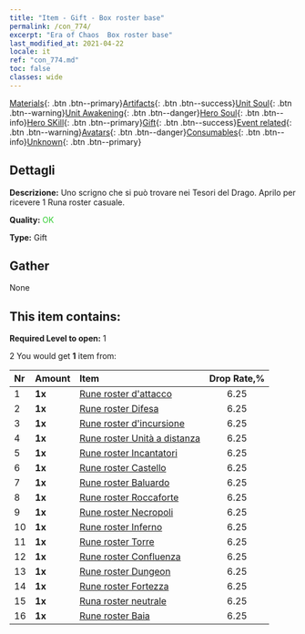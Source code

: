 ```yaml
---
title: "Item - Gift - Box roster base"
permalink: /con_774/
excerpt: "Era of Chaos  Box roster base"
last_modified_at: 2021-04-22
locale: it
ref: "con_774.md"
toc: false
classes: wide
---
```

 [Materials](/ItemsIT/){: .btn .btn--primary}[Artifacts](/ItemsIT/Artifacts/){: .btn .btn--success}[Unit Soul](/ItemsIT/UnitSoul/){: .btn .btn--warning}[Unit Awakening](/ItemsIT/UnitAwakening/){: .btn .btn--danger}[Hero Soul](/ItemsIT/HeroSoul/){: .btn .btn--info}[Hero SKill](/ItemsIT/HeroSkill/){: .btn .btn--primary}[Gift](/ItemsIT/Gift/){: .btn .btn--success}[Event related](/ItemsIT/Events/){: .btn .btn--warning}[Avatars](/ItemsIT/Avatars/){: .btn .btn--danger}[Consumables](/ItemsIT/Consumables/){: .btn .btn--info}[Unknown](/ItemsIT/Unknown/){: .btn .btn--primary}

## Dettagli
 **Descrizione:** Uno scrigno che si può trovare nei Tesori del Drago. Aprilo per ricevere 1 Runa roster casuale.

 **Quality:** <span style="color: #32CD32">OK</span>

 **Type:** Gift

## Gather

  None

## This item contains:

 **Required Level to open:** 1

 2 You would get **1** item  from:

  | Nr | Amount |     Item    | Drop Rate,% |
  |:---|:-------|:------------|:---------:|
  | 1 |  **1x** | [Rune roster d'attacco](/it/Items/con_734/) | 6.25 | 
  | 2 |  **1x** | [Rune roster Difesa](/it/Items/con_739/) | 6.25 | 
  | 3 |  **1x** | [Rune roster d'incursione](/it/Items/con_741/) | 6.25 | 
  | 4 |  **1x** | [Rune roster Unità a distanza](/it/Items/con_742/) | 6.25 | 
  | 5 |  **1x** | [Rune roster Incantatori](/it/Items/con_746/) | 6.25 | 
  | 6 |  **1x** | [Rune roster Castello](/it/Items/con_752/) | 6.25 | 
  | 7 |  **1x** | [Rune roster Baluardo](/it/Items/con_753/) | 6.25 | 
  | 8 |  **1x** | [Rune roster Roccaforte](/it/Items/con_754/) | 6.25 | 
  | 9 |  **1x** | [Rune roster Necropoli](/it/Items/con_755/) | 6.25 | 
  | 10 |  **1x** | [Rune roster Inferno](/it/Items/con_777/) | 6.25 | 
  | 11 |  **1x** | [Rune roster Torre](/it/Items/con_785/) | 6.25 | 
  | 12 |  **1x** | [Rune roster Confluenza](/it/Items/con_791/) | 6.25 | 
  | 13 |  **1x** | [Rune roster Dungeon](/it/Items/con_792/) | 6.25 | 
  | 14 |  **1x** | [Rune roster Fortezza](/it/Items/con_818/) | 6.25 | 
  | 15 |  **1x** | [Runa roster neutrale](/it/Items/con_869/) | 6.25 | 
  | 16 |  **1x** | [Rune roster Baia](/it/Items/con_868/) | 6.25 | 
